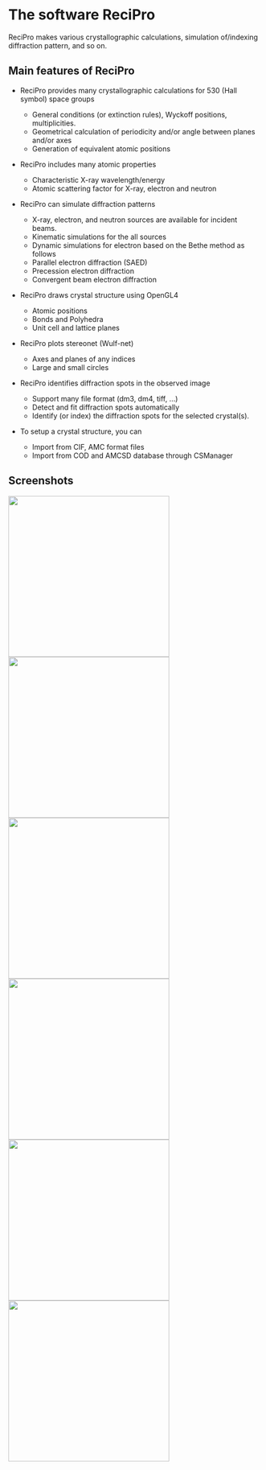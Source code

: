# The software ReciPro

ReciPro makes various crystallographic calculations, simulation of/indexing diffraction pattern, and so on.

## Main features of ReciPro

* ReciPro provides many crystallographic calculations for 530 (Hall symbol) space groups
  * General conditions (or extinction rules), Wyckoff positions, multiplicities.  
  * Geometrical calculation of periodicity and/or angle between planes and/or axes 
  * Generation of equivalent atomic positions

* ReciPro includes many atomic properties
  * Characteristic X-ray wavelength/energy
  * Atomic scattering factor for X-ray, electron and neutron
* ReciPro can simulate diffraction patterns
  * X-ray, electron, and neutron sources are available for incident beams.
  * Kinematic simulations for the all sources
  * Dynamic simulations for electron based on the Bethe method as follows
  * Parallel electron diffraction (SAED)
  * Precession electron diffraction
  * Convergent beam electron diffraction
* ReciPro draws crystal structure using OpenGL4
  * Atomic positions
  * Bonds and Polyhedra
  * Unit cell and lattice planes
* ReciPro plots stereonet (Wulf-net)
  * Axes and planes of any indices
  * Large and small circles
* ReciPro identifies diffraction spots in the observed image
  * Support many file format (dm3, dm4, tiff, …)
  * Detect and fit diffraction spots automatically
  * Identify (or index) the diffraction spots for the selected crystal(s).   
* To setup a crystal structure, you can
  * Import from CIF, AMC format files
  * Import from COD and AMCSD database through CSManager

## Screenshots
<img src="https://github.com/seto77/ReciPro/blob/master/Screenshots/Main.png?raw=true" width="320px">
<img src="https://github.com/seto77/ReciPro/blob/master/Screenshots/DiffractionSimulator1.png?raw=false" width="320px">
<img src="https://github.com/seto77/ReciPro/blob/master/Screenshots/DiffractionSimulator2.png" width="320px">
<img src="https://github.com/seto77/ReciPro/blob/master/Screenshots/StructureViewer1.png" width="320px">
<img src="https://github.com/seto77/ReciPro/blob/master/Screenshots/StructureViewer2.png" width="320px">
<img src="https://github.com/seto77/ReciPro/blob/master/Screenshots/ScatteringFactors.png" width="320px">
